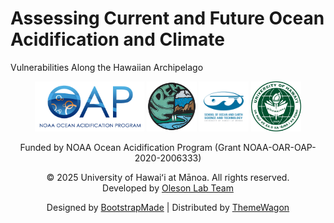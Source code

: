 # Assessing Current and Future Ocean Acidification and Climate
Vulnerabilities Along the Hawaiian Archipelago


<div align="center">

<img src="assets/img/logos/oap_logo.png" alt="NOAA OAP logo" height="80" />
<img src="assets/img/logos/nrem_logo.png" alt="NREM logo" height="80" />
<img src="assets/img/logos/soest_logo.png" alt="SOEST logo" height="80" />
<img src="assets/img/logos/uh_logo.png"   alt="UH logo"   height="80" />

</div>

<div align="center">

Funded by NOAA Ocean Acidification Program (Grant
NOAA-OAR-OAP-2020-2006333)

© 2025 University of Hawaiʻi at Mānoa. All rights reserved.  
Developed by [Oleson Lab Team](https://www.olesonlab.org/)

Designed by [BootstrapMade](https://bootstrapmade.com/) \| Distributed
by [ThemeWagon](https://themewagon.com)

</div>
